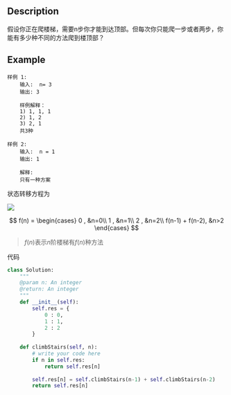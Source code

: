 ## Description

假设你正在爬楼梯，需要n步你才能到达顶部。但每次你只能爬一步或者两步，你能有多少种不同的方法爬到楼顶部？


## Example
```
样例 1:
	输入:  n= 3
	输出: 3
	
	样例解释：
	1) 1, 1, 1
	2) 1, 2
	3) 2, 1
	共3种

样例 2:
	输入:  n = 1
	输出: 1
	
	解释:  
	只有一种方案
```

状态转移方程为

<img src = "http://latex.codecogs.com/gif.latex?f(n)=\begin{cases}0&n=0\\1&n=1\\2&n=2\\f(n-1)+f(n-2)&n%3E2\end{cases}" />

$$
f(n) = 
\begin{cases}
    0 , &n=0\\
    1 , &n=1\\
    2 , &n=2\\
    f(n-1) + f(n-2), &n>2
\end{cases}
$$

> $f(n)$表示$n$阶楼梯有$f(n)$种方法

代码
```py
class Solution:
    """
    @param n: An integer
    @return: An integer
    """
    def __init__(self):
        self.res = {
            0 : 0,
            1 : 1,
            2 : 2
        }        
    
    def climbStairs(self, n):
        # write your code here
        if n in self.res:
            return self.res[n]
    
        self.res[n] = self.climbStairs(n-1) + self.climbStairs(n-2)
        return self.res[n]
```
